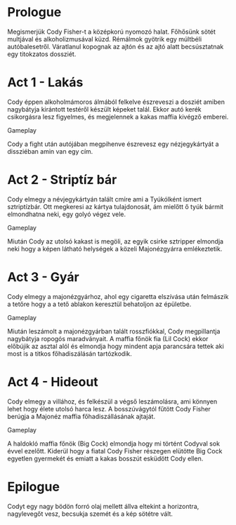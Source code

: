 # Prologue
Megismerjük Cody Fisher-t a középkorú nyomozó halat. Főhősünk sötét multjával és alkoholizmusával küzd. Rémálmok gyötrik egy múltbéli autóbalesetről. 
Váratlanul kopognak az ajtón és az ajtó alatt becsúsztatnak egy titokzatos dossziét.
# Act 1 - Lakás
Cody éppen alkoholmámoros álmából felkelve észreveszi a dosziét amiben nagybátyja kirántott testéről készült képeket talál. Ekkor autó kerék csikorgásra lesz figyelmes, és megjelennek a kakas maffia kivégző emberei.

Gameplay

Cody a fight után autójában megpihenve észrevesz egy nézjegykártyát a dissziéban amin van egy cím.
# Act 2 - Striptíz bár
Cody elmegy a névjegykártyán talált cmíre ami a Tyúkólként ismert sztriptízbár. Ott megkeresi az kártya tulajdonosát, ám mielőtt ő tyúk bármit elmondhatna neki, egy golyó végez vele.

Gameplay

Miután Cody az utolsó kakast is megöli, az egyik csirke sztripper elmondja neki hogy a képen látható helységek a közeli Majonézgyárra emlékeztetik.
# Act 3 - Gyár
Cody elmegy a majonézgyárhoz, ahol egy cigaretta elszívása után felmászik a tetőre hogy a a tető ablakon keresztül behatoljon az épületbe.

Gameplay

Miután leszámolt a majonézgyárban talált rosszfiókkal, Cody megpillantja nagybátyja ropogós maradványait. A maffia főnök fia (Lil Cock) ekkor előbújik az asztal alól és elmondja hogy mindent apja parancsára tettek aki most is a titkos főhadiszálásán tartózkodik. 
# Act 4 - Hideout
Cody elmegy a villához, és felkészül a végső leszámolásra, ami könnyen lehet hogy élete utolsó harca lesz. A bosszúvágytól fűtött Cody Fisher berúgja a Majonéz maffia főhadiszállásának ajtaját.

Gameplay

A haldokló maffia főnök (Big Cock) elmondja hogy mi történt Codyval sok évvel ezelőtt. Kiderül hogy a fiatal Cody Fisher részegen elütötte Big Cock egyetlen gyermekét és emiatt a kakas bosszút esküdött Cody ellen.
# Epilogue
Codyt egy nagy bödön forró olaj mellett állva eltekint a horizontra, nagylevegőt vesz, becsukja szemét és a kép sötétre vált.
